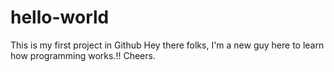 # hello-world
This is my first project in Github
Hey there folks, I'm a new guy here to learn how programming works.!! Cheers.

